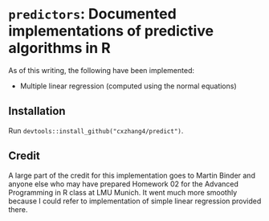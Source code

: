 # `predictors`: Documented implementations of predictive algorithms in R

As of this writing, the following have been implemented:
- Multiple linear regression (computed using the normal equations)

## Installation

Run `devtools::install_github("cxzhang4/predict")`. 

## Credit

A large part of the credit for this implementation goes to Martin Binder and anyone else who may have prepared Homework 02 for the Advanced Programming in R class at LMU Munich. 
It went much more smoothly because I could refer to implementation of simple linear regression provided there.
